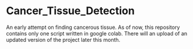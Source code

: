 # Cancer_Tissue_Detection
An early attempt on finding cancerous tissue. 
As of now, this repository contains only one script written in google colab.
There will an upload of an updated version of the project later this month.
